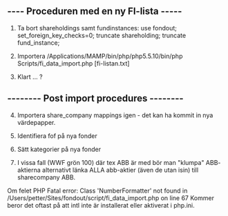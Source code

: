 ---- Proceduren med en ny FI-lista -----
----------------------------------------

1. Ta bort shareholdings samt fundinstances:
use fondout; set_foreign_key_checks=0; truncate shareholding; truncate fund_instance;

2. Importera
/Applications/MAMP/bin/php/php5.5.10/bin/php Scripts/fi_data_import.php [fi-listan.txt]

3. Klart ... ?


-------- Post import procedures --------
----------------------------------------
4. Importera share_company mappings igen - det kan ha kommit in nya värdepapper.

5. Identifiera fof på nya fonder

6. Sätt kategorier på nya fonder

10. I vissa fall (WWF grön 100) där tex ABB är med bör man "klumpa" ABB-
aktierna alternativt länka ALLA abb-aktier (även de utan isin) till
sharecompany ABB.


Om felet
PHP Fatal error:  Class 'NumberFormatter' not found in /Users/petter/Sites/fondout/script/fi_data_import.php on line 67
Kommer beror det oftast på att intl inte är installerat eller aktiverat i php.ini. 
